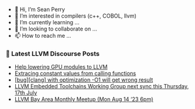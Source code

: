 - 👋 Hi, I’m Sean Perry
- 👀 I’m interested in compilers (c++, COBOL, llvm)
- 🌱 I’m currently learning ...
- 💞️ I’m looking to collaborate on ...
- 📫 How to reach me ...

<!---
s66perry/s66perry is a ✨ special ✨ repository because its `README.md` (this file) appears on your GitHub profile.
You can click the Preview link to take a look at your changes.
--->
### 📕 Latest LLVM Discourse Posts

<!-- DISCOURSE-LLVM:START -->
- [Help lowering GPU modules to LLVM](https://discourse.llvm.org/t/help-lowering-gpu-modules-to-llvm/72676#post_4)
- [Extracing constant values from calling functions](https://discourse.llvm.org/t/extracing-constant-values-from-calling-functions/72655#post_4)
- [[bug][clang] with optimization -O1 will get wrong result](https://discourse.llvm.org/t/bug-clang-with-optimization-o1-will-get-wrong-result/72762#post_6)
- [LLVM Embedded Toolchains Working Group next sync this Thursday, 17th July](https://discourse.llvm.org/t/llvm-embedded-toolchains-working-group-next-sync-this-thursday-17th-july/72767#post_1)
- [LLVM Bay Area Monthly Meetup &lpar;Mon Aug 14 ‘23 6pm&rpar;](https://discourse.llvm.org/t/llvm-bay-area-monthly-meetup-mon-aug-14-23-6pm/72295#post_2)
<!-- DISCOURSE-LLVM:END -->
